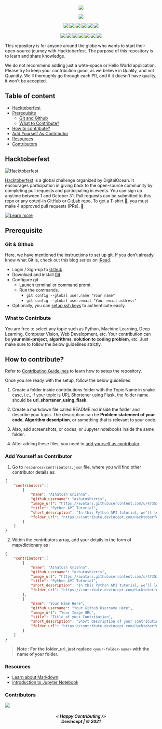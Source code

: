 <p align="center">
    <a href="https://github.com/Learn-Write-Repeat/Hacktoberfest-Contribution">
        <img src="https://i.imgur.com/tR00T51.png" >
    </a>
</p>

<div align="center">

<a href="https://github.com/Learn-Write-Repeat/Hacktoberfest-Contribution"><img src="https://badges.frapsoft.com/os/v1/open-source.svg?v=103"></a>

<a href="https://github.com/Learn-Write-Repeat/Hacktoberfest-Contribution"><img src="https://img.shields.io/static/v1.svg?label=Contributions&message=Welcome&color=yellow"></a>
<a href="https://github.com/ashutoshkrris/"><img src="https://img.shields.io/badge/Maintained%3F-yes-brightgreen.svg?v=103"></a>
<a href="https://github.com/Learn-Write-Repeat/Hacktoberfest-Contribution"><img src="https://img.shields.io/github/repo-size/Learn-Write-Repeat/Hacktoberfest-Contribution.svg?label=Repo%20size&style=flat"></a>
<a href="https://github.com/Learn-Write-Repeat/Hacktoberfest-Contribution"><img src="https://img.shields.io/tokei/lines/github/Learn-Write-Repeat/Hacktoberfest-Contribution?color=yellow&label=Lines%20of%20Code"></a>
<a href="https://github.com/Learn-Write-Repeat/Hacktoberfest-Contribution/blob/main/LICENSE"><img src="https://img.shields.io/badge/license-MIT-brightgreen.svg?v=103"></a>
<a href="https://github.com/Learn-Write-Repeat/Hacktoberfest-Contribution/watchers"><img src="https://img.shields.io/github/watchers/Learn-Write-Repeat/Hacktoberfest-Contribution"></a>
  
<a href="https://github.com/Learn-Write-Repeat/Hacktoberfest-Contribution/graphs/contributors"><img src="https://img.shields.io/github/contributors/Learn-Write-Repeat/Hacktoberfest-Contribution?color=brightgreen"></a>
<a href="https://github.com/Learn-Write-Repeat/Hacktoberfest-Contribution/stargazers"><img src="https://img.shields.io/github/stars/Learn-Write-Repeat/Hacktoberfest-Contribution?color=0059b3"></a>
<a href="https://github.com/Learn-Write-Repeat/Hacktoberfest-Contribution/network/members"><img src="https://img.shields.io/github/forks/Learn-Write-Repeat/Hacktoberfest-Contribution?color=yellow"></a>
<a href="https://github.com/Learn-Write-Repeat/Hacktoberfest-Contribution/issues"><img src="https://img.shields.io/github/issues/Learn-Write-Repeat/Hacktoberfest-Contribution?color=brightgreen"></a>
<a href="https://github.com/Learn-Write-Repeat/Hacktoberfest-Contribution/issues?q=is%3Aissue+is%3Aclosed"><img src="https://img.shields.io/github/issues-closed-raw/Learn-Write-Repeat/Hacktoberfest-Contribution?color=0059b3"></a>
<a href="https://github.com/Learn-Write-Repeat/Hacktoberfest-Contribution/pulls"><img src="https://img.shields.io/github/issues-pr/Learn-Write-Repeat/Hacktoberfest-Contribution?color=yellow"></a>
<a href="https://github.com/Learn-Write-Repeat/Hacktoberfest-Contribution/pulls?q=is%3Apr+is%3Aclosed"><img src="https://img.shields.io/github/issues-pr-closed-raw/Learn-Write-Repeat/Hacktoberfest-Contribution?color=brightgreen"></a> 
</div>

This repository is for anyone around the globe who wants to start their open-source journey with Hacktoberfest. The purpose of this repository is to learn and share knowledge.

We do not recommend adding just a whte-space or Hello World application. Please try to keep your contribution good, as we believe in Quality, and not Quantity. We'll thoroughly go through each PR, and if it doesn't have quality, it won't be accepted.

## Table of content
- [Hacktoberfest](#hacktoberfest)
- [Prerequisite](#prerequisite)
    - [Git and Github](#git--github)
    - [What to Contribute?](#what-to-contribute)
- [How to contribute?](#how-to-contribute)
- [Add Yourself As Contributor](#add-yourself-as-contributor)
- [Resources](#resources)
- [Contributors](#contributors)

## Hacktoberfest

![Hacktoberfest](https://i.imgur.com/pZaosIp.png)

[Hacktoberfest](https://hacktoberfest.digitalocean.com/) is a global challenge organized by DigitalOcean. It encourages participation in giving back to the open-source community by completing pull requests and participating in events. You can sign up anytime between 1 and October 31. Pull requests can be submitted to this repo or any opted-in GitHub or GitLab repo. To get a T-shirt :tshirt:, you must make 4 approved pull requests (PRs). :tada:

[![Learn more](https://img.shields.io/badge/-Learn%20more-orange?style=plastic)](https://hacktoberfest.digitalocean.com/resources/participation)


## Prerequisite

### Git & Github
Here, we have mentioned the instructions to set up git. If you don't already know what Git is, check out this blog series on [iRead](https://iread.ga/series/1/git-and-github).

- Login / Sign-up to [Github](https://github.com/login).
- Download and install [Git](https://git-scm.com/downloads).
- Configure git
    - Launch terminal or command promt.
    - Run the commands.
        - `git config --global user.name "Your name"`
        - `git config --global user.email "Your email address"` 
 - Optionally, you can [setup ssh keys](https://docs.github.com/en/github/authenticating-to-github/connecting-to-github-with-ssh/generating-a-new-ssh-key-and-adding-it-to-the-ssh-agent) to authenticate easily. 

### What to Contribute

You are free to select any topic such as Python, Machine Learning, Deep Learning, Computer Vision, Web Development, etc. Your contribution can be **your mini-project**, **algorithms**, **solution to coding problem**, etc. Just make sure to follow the below guidelines strictly.

## How to contribute?

Refer to [Contributing Guidelines](https://github.com/Learn-Write-Repeat/Hacktoberfest-Contribution/blob/master/CONTRIBUTING.md) to learn how to setup the repository.

Once you are ready with the setup, follow the below guidelines:

1. Create a folder inside contributions folder with the Topic Name in snake case, i.e., if your topic is URL Shortener using Flask, the folder name should be **url_shortener_using_flask**.

2. Create a markdown file called README.md inside the folder and describe your topic. The description can be **Problem statement of your code**, **Algorithm description**, or something that is relevant to your code.

3. Also, add screenshots, or codes, or Jupyter notebooks inside the same folder.

4. After adding these files, you need to [add yourself as contributor](#add-yourself-as-contributor).


### Add Yourself as Contributor

1. Go to `resources/contributors.json` file, where you will find other contributor details as:
```json
{
    "contributors":[
        {
            "name": "Ashutosh Krishna",
            "github_username": "ashutoshkrris",
            "image_url": "https://avatars.githubusercontent.com/u/47353498?v=4",
            "title": "Python API Tutorial",
            "short_description": "In this Python API tutorial, we’ll learn how to retrieve data using requests library. There are millions of APIs online which provide access to data.",
            "folder_url": "https://contribute.devincept.com/Hacktoberfest-Contribution/contributions/python-api-tutorial/"
        }
    ]
}
```

2. Within the contributors array, add your details in the form of map/dictionary as : 
```json
{
    "contributors":[
        {
            "name": "Ashutosh Krishna",
            "github_username": "ashutoshkrris",
            "image_url": "https://avatars.githubusercontent.com/u/47353498?v=4",
            "title": "Python API Tutorial",
            "short_description": "In this Python API tutorial, we’ll learn how to retrieve data using requests library. There are millions of APIs online which provide access to data.",
            "folder_url": "https://contribute.devincept.com/Hacktoberfest-Contribution/contributions/python-api-tutorial/"
        },
        {
            "name": "Your Name Here",
            "github_username": "Your Github Username Here",
            "image_url": "Your Image URL",
            "title": "Title of your Contribution",
            "short_description": "Short description of your contribution",
            "folder_url": "https://contribute.devincept.com/Hacktoberfest-Contribution/contributions/<your-folder-name>/"
        }
    ]
}
```

> **Note : For the folder_url, just replace `<your-folder-name>` with the name of your folder.**


### Resources

* [Learn about Markdown](https://github.com/Learn-Write-Repeat/Open-contributions/blob/master/Markdown.md)
* [Introduction to Jupyter Notebook](https://github.com/Learn-Write-Repeat/Open-contributions/blob/master/Trivedh_Jupyter_Tutorial.md)

### Contributors

<a href="https://github.com/Learn-Write-Repeat/Hacktoberfest-Contribution/graphs/contributors">
  <img src="https://contrib.rocks/image?repo=Learn-Write-Repeat/Hacktoberfest-Contribution" />
</a>

<br>
<h5 align="center">
< Happy Contributing />
<br>
DevIncept | © 2021
</h5>